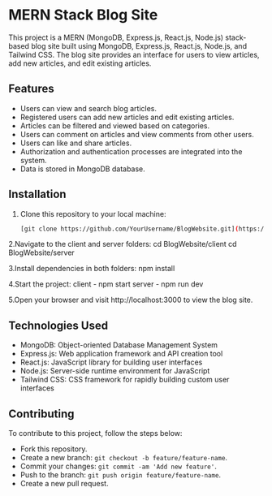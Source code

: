# MERN Stack Blog Site

This project is a MERN (MongoDB, Express.js, React.js, Node.js) stack-based blog site built using MongoDB, Express.js, React.js, Node.js, and Tailwind CSS. The blog site provides an interface for users to view articles, add new articles, and edit existing articles.

## Features

- Users can view and search blog articles.
- Registered users can add new articles and edit existing articles.
- Articles can be filtered and viewed based on categories.
- Users can comment on articles and view comments from other users.
- Users can like and share articles.
- Authorization and authentication processes are integrated into the system.
- Data is stored in MongoDB database.

## Installation

1. Clone this repository to your local machine:

   ```bash
   [git clone https://github.com/YourUsername/BlogWebsite.git](https://github.com/EmilNaghizade/BlogWebsite.git)

2.Navigate to the client and server folders:
  cd BlogWebsite/client
  cd BlogWebsite/server

3.Install dependencies in both folders:
  npm install

4.Start the project:
  client - npm start
  server - npm run dev

5.Open your browser and visit http://localhost:3000 to view the blog site.

## Technologies Used

- MongoDB: Object-oriented Database Management System
- Express.js: Web application framework and API creation tool
- React.js: JavaScript library for building user interfaces
- Node.js: Server-side runtime environment for JavaScript
- Tailwind CSS: CSS framework for rapidly building custom user interfaces

## Contributing
To contribute to this project, follow the steps below:
- Fork this repository.
- Create a new branch: `git checkout -b feature/feature-name`.
- Commit your changes: `git commit -am 'Add new feature'`.
- Push to the branch: `git push origin feature/feature-name`.
- Create a new pull request.




